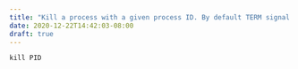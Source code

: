 ```yaml
---
title: "Kill a process with a given process ID. By default TERM signal is sent"
date: 2020-12-22T14:42:03-08:00
draft: true
---
```


```
kill PID
```
